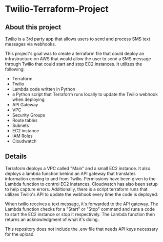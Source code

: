 # Twilio-Terraform-Project

## About this project
[Twilio](https://www.twilio.com/) is a 3rd party app that allows users to send and process SMS text messages via webhooks.  

This project's goal was to create a terraform file that could deploy an infrastructure on AWS that would allow the user to send a SMS message through Twilio that could start and stop EC2 instances.  It utilizes the following:
- Terraform
- Twilio
- Lambda code written in Python
- a Python script that Terraform runs locally to update the Twilio webhook when deploying
- API Gateway
- VPC
- Security Groups
- Route tables
- Subnets
- EC2 instance
- IAM Roles
- Cloudwatch

## Details
Terraform deploys a VPC called "Main" and a small EC2 instance. It also deploys a lambda function behind an API gateway that translates information coming to and from Twilio. Permissions have been given to the Lambda function to control EC2 instances. Cloudwatch has also been setup to help capture errors. Additionally, there is a script terraform runs that utilizes Twilio's API to update the webhook every time the code is deployed.

When twilio receives a text message, it's forwarded to the API gateway.  The Lambda function checks for a "Start" or "Stop" command and runs a code to start the EC2 instance or stop it respectively.  The Lambda function then returns an acknowledgment of what it's doing.  

This repository does not include the .env file that needs API keys necessary for the upload.
